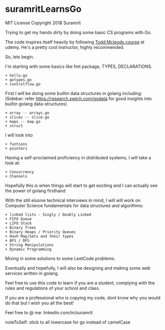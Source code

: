 # suramritLearnsGo

MIT License Copyright 2018 Suramrit

Trying to get my hands dirty by doing some basic CS programs with Go. 

The code inspires itself heavily by following [Todd Mcleods course](https://www.udemy.com/learn-how-to-code) at udemy. He's a pretty cool instructor, highly recommended. 

So, lets begin. 

I'm starting with some basics like fmt package, TYPES, DECLARATIONS.

	+ hello.go
	+ gotypes.go
	+ controlflow.go

First I will be doing some builtin data structures in golang including: 
(Sidebar: refer https://research.swtch.com/godata for good insights into builtin golang data-structures)

	+ array -- arrays.go
	+ slices -- slice.go
	+ maps -- map.go
	+ struct 

I will look into

	+ funtions
	+ pointers

Having a self-proclaimed proficiency in distributed systems, I will take a look at:

	+ Concurrency 
	+ Channels
Hopefully this is when things will start to get exciting and I can actually see the power of golang firsthand

With the still elusive technical interviews in mind, I will will work on Computer Science fundamentals for data structures and algorithms:

	+ linked lists - Singly / Doubly Linked 
	+ FIFO Queue
	+ LIFO Stack 
	+ Binary Trees
	+ Binary Heaps / Priority Queues
	+ Hash Map/Sets and their types 
	+ BFS / DFS
	+ String Manipulations
	+ Dynamic Programming 

Mixing in some solutions to some LeetCode problems. 

Eventually and hopefully, I will also be designing and making some web services written in golang. 

Feel free to use this code to learn if you are a student, complying with the rules and regulations of your school and class. 

If you are a professional who is copying my code, dont know why you would do that but I wish you all the best! 

Feel free to @ me: linkedin.com/in/suramrit 

noteToSelf: stick to all lowercase for go instead of camelCase
